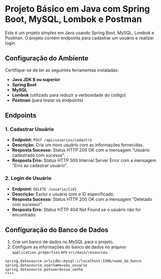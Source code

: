 # Projeto Básico em Java com Spring Boot, MySQL, Lombok e Postman

Este é um projeto simples em Java usando Spring Boot, MySQL, Lombok e Postman. O projeto contém endpoints para cadastrar um usuário e realizar login.

## Configuração do Ambiente

Certifique-se de ter as seguintes ferramentas instaladas:

- **Java JDK 8 ou superior**
- **Spring Boot**
- **MySQL**
- **Lombok** (utilizado para reduzir a verbosidade do código)
- **Postman** (para testar os endpoints)

## Endpoints

### 1. Cadastrar Usuário
- **Endpoint:** `POST /api/usuarios/cadastro`
- **Descrição:** Cria um novo usuário com as informações fornecidas.
- **Resposta Sucesso:** Status HTTP 200 OK com a mensagem "Usuário cadastrado com sucesso".
- **Resposta Erro:** Status HTTP 500 Internal Server Error com a mensagem "Erro ao cadastrar usuário".

### 2. Login de Usuário
- **Endpoint:** `DELETE /usuario/{id}`
- **Descrição:** Exclui o usuário com o ID especificado.
- **Resposta Sucesso:** Status HTTP 200 OK com a mensagem "Deletado com sucesso!".
- **Resposta Erro:** Status HTTP 404 Not Found se o usuário não for encontrado.


## Configuração do Banco de Dados

1. Crie um banco de dados no MySQL para o projeto.
2. Configure as informações do banco de dados no arquivo `application.properties` em `src/main/resources`.

```properties
spring.datasource.url=jdbc:mysql://localhost:3306/nome_do_banco
spring.datasource.username=seu_usuario
spring.datasource.password=sua_senha
****
